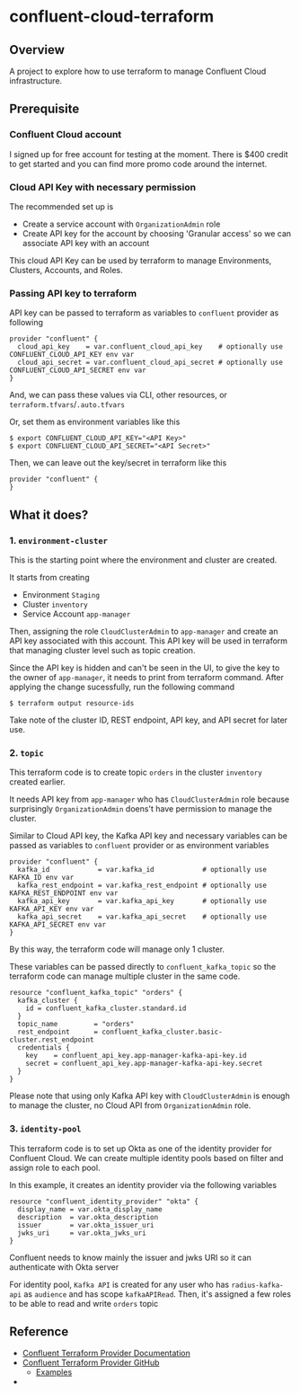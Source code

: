 # confluent-cloud-terraform

## Overview
A project to explore how to use terraform to manage Confluent Cloud infrastructure. 

## Prerequisite

### Confluent Cloud account
I signed up for free account for testing at the moment. There is $400 credit to get started and you can find more promo code around the internet.

### Cloud API Key with necessary permission

The recommended set up is
- Create a service account with `OrganizationAdmin` role
- Create API key for the account by choosing 'Granular access' so we can associate API key with an account

This cloud API Key can be used by terraform to manage Environments, Clusters, Accounts, and Roles.

### Passing API key to terraform
API key can be passed to terraform as variables to `confluent` provider as following
```
provider "confluent" {
  cloud_api_key    = var.confluent_cloud_api_key    # optionally use CONFLUENT_CLOUD_API_KEY env var
  cloud_api_secret = var.confluent_cloud_api_secret # optionally use CONFLUENT_CLOUD_API_SECRET env var
}
```
And, we can pass these values via CLI, other resources, or `terraform.tfvars`/`.auto.tfvars`

Or, set them as environment variables like this
```
$ export CONFLUENT_CLOUD_API_KEY="<API Key>"
$ export CONFLUENT_CLOUD_API_SECRET="<API Secret>"
```
Then, we can leave out the key/secret in terraform like this
```
provider "confluent" {
}
```

## What it does?

### 1. `environment-cluster`
This is the starting point where the environment and cluster are created.

It starts from creating 
- Environment `Staging`
- Cluster `inventory`
- Service Account `app-manager`

Then, assigning the role `CloudClusterAdmin` to `app-manager` and create an API key associated with this account. This API key will be used in terraform that managing cluster level such as topic creation.

Since the API key is hidden and can't be seen in the UI, to give the key to the owner of `app-manager`, it needs to print from terraform command. After applying the change sucessfully, run the following command
```
$ terraform output resource-ids
```
Take note of the cluster ID, REST endpoint, API key, and API secret for later use.

### 2. `topic`
This terraform code is to create topic `orders` in the cluster `inventory` created earlier.

It needs API key from `app-manager` who has `CloudClusterAdmin` role because surprisingly `OrganizationAdmin` doens't have permission to manage the cluster.

Similar to Cloud API key, the Kafka API key and necessary variables can be passed as variables to `confluent` provider or as environment variables
```
provider "confluent" {
  kafka_id            = var.kafka_id            # optionally use KAFKA_ID env var
  kafka_rest_endpoint = var.kafka_rest_endpoint # optionally use KAFKA_REST_ENDPOINT env var
  kafka_api_key       = var.kafka_api_key       # optionally use KAFKA_API_KEY env var
  kafka_api_secret    = var.kafka_api_secret    # optionally use KAFKA_API_SECRET env var
}
```
By this way, the terraform code will manage only 1 cluster. 

These variables can be passed directly to `confluent_kafka_topic` so the terraform code can manage multiple cluster in the same code.
```
resource "confluent_kafka_topic" "orders" {
  kafka_cluster {
    id = confluent_kafka_cluster.standard.id
  }
  topic_name         = "orders"
  rest_endpoint      = confluent_kafka_cluster.basic-cluster.rest_endpoint
  credentials {
    key    = confluent_api_key.app-manager-kafka-api-key.id
    secret = confluent_api_key.app-manager-kafka-api-key.secret
  }
}
```

Please note that using only Kafka API key with `CloudClusterAdmin` is enough to manage the cluster, no Cloud API from `OrganizationAdmin` role.

### 3. `identity-pool`
This terraform code is to set up Okta as one of the identity provider for Confluent Cloud. We can create multiple identity pools based on filter and assign role to each pool.

In this example, it creates an identity provider via the following variables
```
resource "confluent_identity_provider" "okta" {
  display_name = var.okta_display_name
  description  = var.okta_description
  issuer       = var.okta_issuer_uri
  jwks_uri     = var.okta_jwks_uri
}
```
Confluent needs to know mainly the issuer and jwks URI so it can authenticate with Okta server

For identity pool, `Kafka API` is created for any user who has `radius-kafka-api` as `audience` and has scope `kafkaAPIRead`. Then, it's assigned a few roles to be able to read and write `orders` topic

## Reference
- [Confluent Terraform Provider Documentation](https://registry.terraform.io/providers/confluentinc/confluent/latest/docs)
- [Confluent Terraform Provider GitHub](https://github.com/confluentinc/terraform-provider-confluent)
    - [Examples](https://github.com/confluentinc/terraform-provider-confluent/tree/master/examples/configurations)
- 